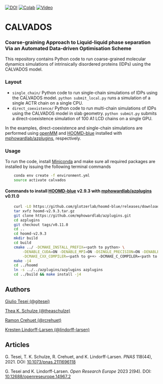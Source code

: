 [![DOI](https://zenodo.org/badge/DOI/10.5281/zenodo.6914054.svg)](https://doi.org/10.5281/zenodo.6914054)
[![Colab](https://colab.research.google.com/assets/colab-badge.svg)](https://colab.research.google.com/github/KULL-Centre/_2023_Tesei_IDRome/blob/main/IDRLab.ipynb)
[![Video](http://img.shields.io/badge/►-Video-FF0000.svg)](https://youtu.be/r-eFzoBiQZ4)

# CALVADOS
### Coarse-graining Approach to Liquid-liquid phase separation Via an Automated Data-driven Optimisation Scheme 

This repository contains Python code to run coarse-grained molecular dynamics simulations of intrinsically disordered proteins (IDPs) using the CALVADOS model.

### Layout

- `single_chain/` Python code to run single-chain simulations of IDPs using the CALVADOS model. `python submit_local.py` runs a simulation of a single ACTR chain on a single CPU.
- `direct_coexistence/` Python code to run multi-chain simulations of IDPs using the CALVADOS model in slab geometry. `python submit.py` submits a direct-coexistence simulation of 100 A1 LCD chains on a single GPU.

In the examples, direct-coexistence and single-chain simulations are performed using [openMM](https://openmm.org/) and [HOOMD-blue](https://hoomd-blue.readthedocs.io/en/latest/) installed with [mphowardlab/azplugins](https://github.com/mphowardlab/azplugins), respectively.

### Usage

To run the code, install [Miniconda](https://conda.io/miniconda.html) and make sure all required packages are installed by issuing the following terminal commands

```bash
    conda env create -f environment.yml
    source activate calvados
```

#### Commands to install [HOOMD-blue](https://hoomd-blue.readthedocs.io/en/latest/) v2.9.3 with [mphowardlab/azplugins](https://github.com/mphowardlab/azplugins) v0.11.0

```bash
    curl -LO https://github.com/glotzerlab/hoomd-blue/releases/download/v2.9.3/hoomd-v2.9.3.tar.gz
    tar xvfz hoomd-v2.9.3.tar.gz
    git clone https://github.com/mphowardlab/azplugins.git
    cd azplugins
    git checkout tags/v0.11.0
    cd ..
    cd hoomd-v2.9.3
    mkdir build
    cd build
    cmake ../ -DCMAKE_INSTALL_PREFIX=<path to python> \
        -DENABLE_CUDA=ON -DENABLE_MPI=ON -DSINGLE_PRECISION=ON -DENABLE_TBB=OFF \
        -DCMAKE_CXX_COMPILER=<path to g++> -DCMAKE_C_COMPILER=<path to gcc>
    make -j4
    cd ../hoomd
    ln -s ../../azplugins/azplugins azplugins
    cd ../build && make install -j4
```

Authors
-------------

[Giulio Tesei (@gitesei)](https://github.com/gitesei)

[Thea K. Schulze (@theaschulze)](https://github.com/theaschulze)

[Ramon Crehuet (@rcrehuet)](https://github.com/rcrehuet)

[Kresten Lindorff-Larsen (@lindorff-larsen)](https://github.com/lindorff-larsen)

Articles
-------------

G. Tesei, T. K. Schulze, R. Crehuet, and K. Lindorff-Larsen. _PNAS_ 118(44), 2021. DOI: [10.1073/pnas.2111696118](https://www.pnas.org/doi/10.1073/pnas.2111696118)

G. Tesei and K. Lindorff-Larsen. _Open Research Europe_ 2023 2(94). DOI: [10.12688/openreseurope.14967.2](https://doi.org/10.12688/openreseurope.14967.2)
